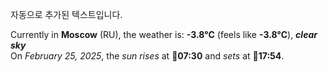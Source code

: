 
자동으로 추가된 텍스트입니다.

<!--START_SECTION:weather:moscow-->
Currently in **Moscow** (RU), the weather is: **-3.8°C** (feels like **-3.8°C**), ***clear sky***<br/>
On *February 25, 2025*, the *sun rises* at 🌅**07:30** and *sets* at 🌇**17:54**.
<!--END_SECTION:weather-->
